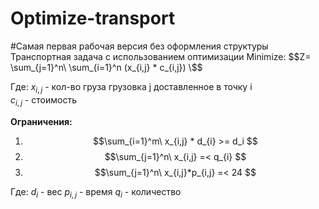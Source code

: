 # Optimize-transport
#Самая первая рабочая версия без оформления структуры
Транспортная задача c использованием оптимизации
Minimize: $$Z= \sum_{j=1}^n\ \sum_{i=1}^n (x_{i,j} * c_{i,j}) \$$

Где:
    $x_{i,j}$ - кол-во груза грузовка j доставленное в точку i     
    $c_{i,j}$ - стоимость

**Ограничения:**
1) $$\sum_{i=1}^m\ x_{i,j} * d_{i} >= d_i $$
2) $$\sum_{j=1}^n\ x_{i,j}  =< q_{i} $$
3) $$\sum_{j=1}^n\ x_{i,j}*p_{i,j}  =< 24 $$

Где:
    $d_{i}$ - вес
    $p_{i,j}$ - время
    $q_{i}$ - количество
